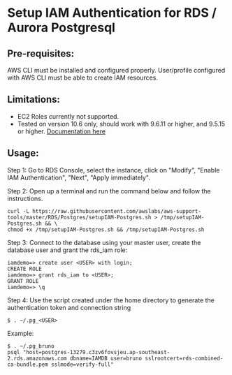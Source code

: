 # Setup IAM Authentication for RDS / Aurora Postgresql

## Pre-requisites:
AWS CLI must be installed and configured properly. User/profile configured with AWS CLI must be able to create IAM resources.

## Limitations:
* EC2 Roles currently not supported.
* Tested on version 10.6 only, should work with 9.6.11 or higher, and 9.5.15 or higher. [Documentation here](https://docs.aws.amazon.com/AmazonRDS/latest/UserGuide/UsingWithRDS.IAMDBAuth.html#UsingWithRDS.IAMDBAuth.Availability)

## Usage:
Step 1: Go to RDS Console, select the instance, click on "Modify", "Enable IAM Authentication", "Next", "Apply immediately".

Step 2: Open up a terminal and run the command below and follow the instructions.
```
curl -L https://raw.githubusercontent.com/awslabs/aws-support-tools/master/RDS/Postgres/setupIAM-Postgres.sh > /tmp/setupIAM-Postgres.sh && \
chmod +x /tmp/setupIAM-Postgres.sh && /tmp/setupIAM-Postgres.sh
```
Step 3: Connect to the database using your master user, create the database user and grant the rds_iam role:
```
iamdemo=> create user <USER> with login;
CREATE ROLE
iamdemo=> grant rds_iam to <USER>;
GRANT ROLE
iamdemo=> \q
```
Step 4: Use the script created under the home directory to generate the authentication token and connection string
```
$ . ~/.pg_<USER>
```
Example:
```
$ . ~/.pg_bruno 
psql "host=postgres-13279.c3zv6fovsjeu.ap-southeast-2.rds.amazonaws.com dbname=IAMDB user=bruno sslrootcert=rds-combined-ca-bundle.pem sslmode=verify-full"
```